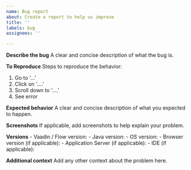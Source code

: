 ```yaml
---
name: Bug report
about: Create a report to help us improve
title: ''
labels: bug
assignees: ''

---
```


**Describe the bug**
A clear and concise description of what the bug is.

**To Reproduce**
Steps to reproduce the behavior:
1. Go to '...'
2. Click on '....'
3. Scroll down to '....'
4. See error

**Expected behavior**
A clear and concise description of what you expected to happen.

**Screenshots**
If applicable, add screenshots to help explain your problem.

**Versions**
    - Vaadin / Flow version:
    - Java version:
    - OS version:
    - Browser version (if applicable):
    - Application Server (if applicable):
    - IDE (if applicable):

**Additional context**
Add any other context about the problem here.
